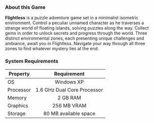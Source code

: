 ### About this Game
**Flightless** is a puzzle adventure game set in a minimalist isometric environment. Control a peculiar unnamed character as he traverses a strange world of floating islands, solving puzzles along the way. Collect gems in order to unlock secrets and progress through the world. Three distinct environmental zones, each presenting unique challenges and ambiance, await you in Flightless. Navigate your way through all three zones to find whatever mystery lies at the end.

### System Requirements

| Property        | Requirement           | 
| ------------- |:-------------:| 
| OS      | Windows XP |
| Processor     | 1.6 GHz Dual Core Processor      | 
| Memory | 2 GB RAM    |  
| Graphics | 256 MB VRAM      |  
| Storage | 80 MB available space    |  
